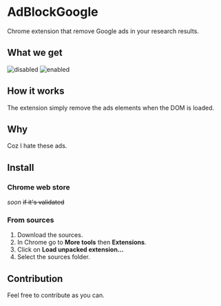 # AdBlockGoogle
Chrome extension that remove Google ads in your research results.

## What we get
![disabled](http://i.imgur.com/Z5zgeQU.png "disabled")
![enabled](http://i.imgur.com/vHAQ71i.png "enabled")

## How it works
The extension simply remove the ads elements when the DOM is loaded.

## Why
Coz I hate these ads.

## Install
### Chrome web store
_soon_ ~~if it's validated~~
### From sources
1. Download the sources.
2. In Chrome go to **More tools** then **Extensions**.
3. Click on **Load unpacked extension...**
4. Select the sources folder.

## Contribution
Feel free to contribute as you can.